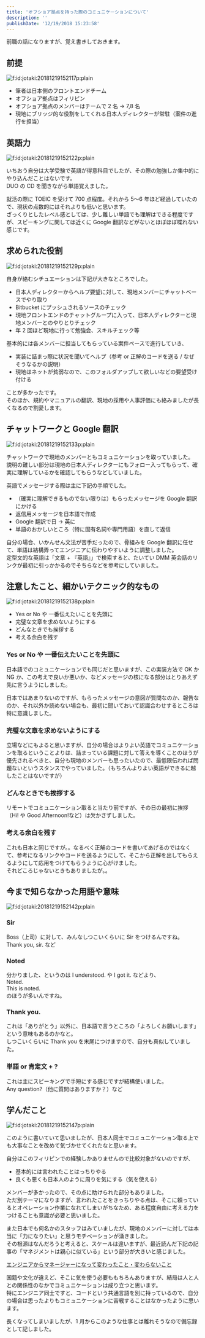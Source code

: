 ```yaml
---
title: 'オフショア拠点を持った際のコミュニケーションについて'
description: ''
publishDate: '12/19/2018 15:23:58'
---
```


<p>前職の話になりますが、覚え書きしておきます。</p>

<h2>前提</h2>

<p><span itemscope itemtype="http://schema.org/Photograph"><img src="/images/hatena/20181219152117.png" alt="f:id:jotaki:20181219152117p:plain" title="f:id:jotaki:20181219152117p:plain" class="hatena-fotolife" itemprop="image" /></span></p>

<ul>
<li>筆者は日本側のフロントエンドチーム</li>
<li>オフショア拠点はフィリピン</li>
<li>オフショア拠点のメンバーはチームで 2 名 → 7,8 名</li>
<li>現地にブリッジ的な役割をしてくれる日本人ディレクターが常駐（案件の進行を担当）</li>
</ul>

<h2>英語力</h2>

<p><span itemscope itemtype="http://schema.org/Photograph"><img src="/images/hatena/20181219152122.png" alt="f:id:jotaki:20181219152122p:plain" title="f:id:jotaki:20181219152122p:plain" class="hatena-fotolife" itemprop="image" /></span></p>

<p>いちおう自分は大学受験で英語が得意科目でしたが、その際の勉強しか集中的にやり込んだことはないです。<br/>
DUO の CD を聞きながら単語覚えました。</p>

<p>就活の際に TOEIC を受けて 700 点程度。それから 5〜6 年ほど経過していたので、現状の点数的にはそれよりも低いと思います。<br/>
ざっくりとしたレベル感としては、少し難しい単語でも理解はできる程度ですが、スピーキングに関しては近くに Google 翻訳などがないとほぼほぼ喋れない感じです。</p>

<h2>求められた役割</h2>

<p><span itemscope itemtype="http://schema.org/Photograph"><img src="/images/hatena/20181219152129.png" alt="f:id:jotaki:20181219152129p:plain" title="f:id:jotaki:20181219152129p:plain" class="hatena-fotolife" itemprop="image" /></span></p>

<p>自身が絡むシチュエーションは下記が大きなところでした。</p>

<ul>
<li>日本人ディレクターからヘルプ要望に対して、現地メンバーにチャットベースでやり取り</li>
<li>Bitbucket にプッシュされるソースのチェック</li>
<li>現地フロントエンドのチャットグループに入って、日本人ディレクターと現地メンバーとのやりとりチェック</li>
<li>年 2 回ほど現地に行って勉強会、スキルチェック等</li>
</ul>

<p>基本的には各メンバーに担当してもらっている案件ベースで進行していき、</p>

<ul>
<li>実装に詰まっ際に状況を聞いてヘルプ（参考 or 正解のコードを送る / なぜそうなるかの説明）</li>
<li>現地はネットが貧弱なので、このフォルダアップして欲しいなどの要望受け付ける</li>
</ul>

<p>ことが多かったです。<br/>
そのほか、規約やマニュアルの翻訳、現地の採用や人事評価にも絡みましたが長くなるので割愛します。</p>

<h2>チャットワークと Google 翻訳</h2>

<p><span itemscope itemtype="http://schema.org/Photograph"><img src="/images/hatena/20181219152133.png" alt="f:id:jotaki:20181219152133p:plain" title="f:id:jotaki:20181219152133p:plain" class="hatena-fotolife" itemprop="image" /></span></p>

<p>チャットワークで現地のメンバーともコミュニケーションを取っていました。<br/>
説明の難しい部分は現地の日本人ディレクターにもフォロー入ってもらって、確実に理解しているかを確認してもらうなどしていました。</p>

<p>英語でメッセージする際は主に下記の手順でした。</p>

<ul>
<li>（確実に理解できるものでない限りは）もらったメッセージを Google 翻訳にかける</li>
<li>返信用メッセージを日本語で作成</li>
<li>Google 翻訳で日 → 英に</li>
<li>単語のおかしいところ（特に固有名詞や専門用語）を直して返信</li>
</ul>

<p>自分の場合、いかんせん文法が苦手だったので、骨組みを Google 翻訳に任せて、単語は結構弄ってエンジニアに伝わりやすいように調整しました。<br/>
定型文的な英語は「文章 + 『英語』」で検索すると、たいてい DMM 英会話のリンクが最初に引っかかるのでそちらなどを参考にしていました。</p>

<h2>注意したこと、細かいテクニック的なもの</h2>

<p><span itemscope itemtype="http://schema.org/Photograph"><img src="/images/hatena/20181219152138.png" alt="f:id:jotaki:20181219152138p:plain" title="f:id:jotaki:20181219152138p:plain" class="hatena-fotolife" itemprop="image" /></span></p>

<ul>
<li>Yes or No や 一番伝えたいことを先頭に</li>
<li>完璧な文章を求めないようにする</li>
<li>どんなときでも挨拶する</li>
<li>考える余白を残す</li>
</ul>

<h3>Yes or No や 一番伝えたいことを先頭に</h3>

<p>日本語でのコミュニケーションでも同じだと思いますが、この実装方法で OK か NG か、この考えで良いか悪いか、などメッセージの核になる部分はとりあえず先に言うようにしました。</p>

<p>日本ではあまりないのですが、もらったメッセージの意図が質問なのか、報告なのか、それ以外か読めない場合も、最初に聞いておいて認識合わせするところは特に意識しました。</p>

<h3>完璧な文章を求めないようにする</h3>

<p>立場などにもよると思いますが、自分の場合はよりよい英語でコミュニケーションを取るということよりは、詰まっている課題に対して答えを導くことのほうが優先されるべきと、自分も現地のメンバーも思ったいたので、最低限伝われば問題ないというスタンスでやっていました。（もちろんよりよい英語ができるに越したことはないですが）</p>

<h3>どんなときでも挨拶する</h3>

<p>リモートでコミュニケーション取ると当たり前ですが、その日の最初に挨拶（Hi! や Good Afternoon!など）は欠かさずしました。</p>

<h3>考える余白を残す</h3>

<p>これも日本と同じですが。。なるべく正解のコードを書いてあげるのではなくて、参考になるリンクやコードを送るようにして、そこから正解を出してもらえるようにして応用をつけてもらうように心がけました。<br/>
それどころじゃないときもありましたが。。</p>

<h2>今まで知らなかった用語や意味</h2>

<p><span itemscope itemtype="http://schema.org/Photograph"><img src="/images/hatena/20181219152142.png" alt="f:id:jotaki:20181219152142p:plain" title="f:id:jotaki:20181219152142p:plain" class="hatena-fotolife" itemprop="image" /></span></p>

<h3>Sir</h3>

<p>Boss（上司）に対して、みんなしつこいくらいに Sir をつけるんですね。<br/>
Thank you, sir. など</p>

<h3>Noted</h3>

<p>分かりました、というのは I understood. や I got it. などより、<br/>
Noted.<br/>
This is noted.<br/>
のほうが多いんですね。</p>

<h3>Thank you.</h3>

<p>これは「ありがとう」以外に、日本語で言うところの「よろしくお願いします」という意味もあるのかなと。<br/>
しつこいくらいに Thank you を末尾につけますので、自分も真似していました。</p>

<h3>単語 or 肯定文 + ?</h3>

<p>これは主にスピーキングで手短にする感じですが結構使いました。<br/>
Any question?（他に質問はありますか？）など</p>

<h2>学んだこと</h2>

<p><span itemscope itemtype="http://schema.org/Photograph"><img src="/images/hatena/20181219152147.png" alt="f:id:jotaki:20181219152147p:plain" title="f:id:jotaki:20181219152147p:plain" class="hatena-fotolife" itemprop="image" /></span></p>

<p>このように書いていて思いましたが、日本人同士でコミュニケーション取る上でも大事なことを改めて気づかせてくれたなと思います。</p>

<p>自分はこのフィリピンでの経験しかありませんので比較対象がないのですが、</p>

<ul>
<li>基本的には言われたことはっちりやる</li>
<li>良くも悪くも日本人のように周りを気にする（気を使える）</li>
</ul>

<p>メンバーが多かったので、その点に助けられた部分もありました。<br/>
ただ別テーマになりますが、言われたことをきっちりやる点は、そこに頼っているとオペレーション作業になれてしまいがちなため、ある程度自由に考える力をつけることも意識が必要と思いました。</p>

<p>また日本でも何名かのスタッフはみていましたが、現地のメンバーに対しては本当に「力になりたい」と思うモチベーションが湧きました。<br/>
その根源はなんだろうと考えると、スケールは違いますが、最近読んだ下記の記事の「マネジメントは親心に似ている」という部分が大きいと感じました。</p>

<p><a href="https://medium.com/mixi-developers/changes-from-engineer-to-manager-6d40b05ad2a4">エンジニアからマネージャーになって変わったこと・変わらないこと</a></p>

<p>国籍や文化が違えど、そこに気を使う必要ももちろんありますが、結局は人と人との関係性のなかでコミュニケーションは成り立つと思います。<br/>
特にエンジニア同士ですと、コードという共通言語を別に持っているので、自分の場合は思ったよりもコミュニケーションに苦戦することはなかったように思います。</p>

<p>長くなってしまいましたが、1 月からこのような仕事とは離れそうなので備忘録として記しました。</p>
